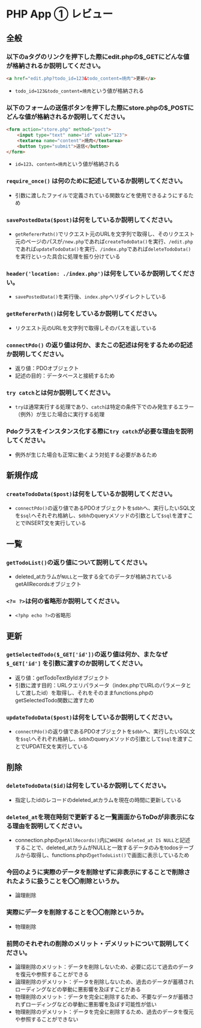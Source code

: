 # PHP App ① レビュー

## 全般

### 以下のaタグのリンクを押下した際にedit.phpの$_GETにどんな値が格納されるか説明してください。

```html
<a href="edit.php?todo_id=123&todo_content=焼肉">更新</a>
```

- `todo_id=123&todo_content=焼肉`という値が格納される

### 以下のフォームの送信ボタンを押下した際にstore.phpの$_POSTにどんな値が格納されるか説明してください。

```html
<form action="store.php" method="post">
    <input type="text" name="id" value="123">
    <textarea name="content">焼肉</textarea>
    <button type="submit">送信</button>
</form>
```

- `id=123`、`content=焼肉`という値が格納される

### `require_once()` は何のために記述しているか説明してください。

- 引数に渡したファイルで定義されている関数などを使用できるようにするため

### `savePostedData($post)`は何をしているか説明してください。

- `getRefererPath()`でリクエスト元のURLを文字列で取得し、そのリクエスト元のページのパスが`/new.php`であれば`createTodoData()`を実行、`/edit.php`であれば`updateTodoData()`を実行、`/index.php`であれば`deleteTodoData()`を実行といった具合に処理を振り分けている

### `header('location: ./index.php')`は何をしているか説明してください。

- `savePostedData()`を実行後、`index.php`へリダイレクトしている

### `getRefererPath()`は何をしているか説明してください。

- リクエスト元のURLを文字列で取得しそのパスを返している

### `connectPdo()` の返り値は何か、またこの記述は何をするための記述か説明してください。

- 返り値：PDOオブジェクト
- 記述の目的：データベースと接続するため

### `try catch`とは何か説明してください。

- `try`は通常実行する処理であり、`catch`は特定の条件下でのみ発生するエラー（例外）が生じた場合に実行する処理

### Pdoクラスをインスタンス化する際に`try catch`が必要な理由を説明してください。

- 例外が生じた場合も正常に動くよう対処する必要があるため

## 新規作成

### `createTodoData($post)`は何をしているか説明してください。

- `connectPdo()`の返り値であるPDOオブジェクトを`$dbh`へ、実行したいSQL文を`$sql`へそれぞれ格納し、`$dbh`のqueryメソッドの引数として`$sql`を渡すことでINSERT文を実行している

## 一覧

### `getTodoList()`の返り値について説明してください。

- deleted_atカラムが`NULL`と一致する全てのデータが格納されているgetAllRecordsオブジェクト

### `<?= ?>`は何の省略形か説明してください。

- `<?php echo ?>`の省略形

## 更新

### `getSelectedTodo($_GET['id'])`の返り値は何か、またなぜ`$_GET['id']` を引数に渡すのか説明してください。

- 返り値：getTodoTextByIdオブジェクト
- 引数に渡す目的：URLクエリパラメータ（index.phpでURLのパラメータとして渡したid）を取得し、それをそのままfunctions.phpのgetSelectedTodo関数に渡すため

### `updateTodoData($post)`は何をしているか説明してください。

- `connectPdo()`の返り値であるPDOオブジェクトを`$dbh`へ、実行したいSQL文を`$sql`へそれぞれ格納し、`$dbh`のqueryメソッドの引数として`$sql`を渡すことでUPDATE文を実行している

## 削除

### `deleteTodoData($id)`は何をしているか説明してください。

- 指定したidのレコードのdeleted_atカラムを現在の時間に更新している

### `deleted_at`を現在時刻で更新すると一覧画面からToDoが非表示になる理由を説明してください。

- connection.phpの`getAllRecords()`内に`WHERE deleted_at IS NULL`と記述することで、deleted_atカラムがNULLと一致するデータのみをtodosテーブルから取得し、functions.phpの`getTodoList()`で画面に表示しているため

### 今回のように実際のデータを削除せずに非表示にすることで削除されたように扱うことを〇〇削除というか。

- 論理削除

### 実際にデータを削除することを〇〇削除というか。

- 物理削除

### 前問のそれぞれの削除のメリット・デメリットについて説明してください。

- 論理削除のメリット：データを削除しないため、必要に応じて過去のデータを復元や参照することができる
- 論理削除のデメリット：データを削除しないため、過去のデータが蓄積されローディングなどの挙動に悪影響を及ぼすことがある
- 物理削除のメリット：データを完全に削除するため、不要なデータが蓄積されずローディングなどの挙動に悪影響を及ぼす可能性が低い
- 物理削除のデメリット：データを完全に削除するため、過去のデータを復元や参照することができない